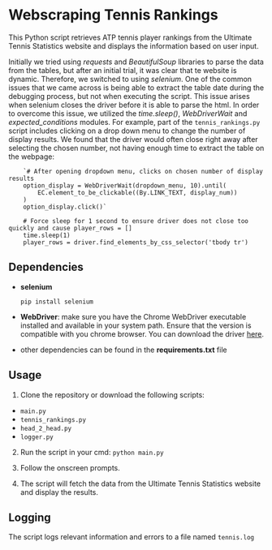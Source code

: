 # Webscraping Tennis Rankings

This Python script retrieves ATP tennis player rankings from the 
Ultimate Tennis Statistics website and displays the information based on user input.

Initially we tried using _requests_ and _BeautifulSoup_ libraries to parse the data from the tables, but after an initial trial, it was clear that te website is dynamic. Therefore, we switched to using _selenium_. 
One of the common issues that we came across is being able to extract the table date during the debugging process, but not when executing the script. This issue arises when selenium closes the driver before it is able to parse the html. In order to overcome this issue, we utilized the _time.sleep()_, _WebDriverWait_ and _expected_conditions_ modules. For example, part of the `tennis_rankings.py` script includes clicking on a drop down menu to change the number of display results. We found that the driver would often close right away after selecting the chosen number, not having enough time to extract the table on the webpage:

        `# After opening dropdown menu, clicks on chosen number of display results
        option_display = WebDriverWait(dropdown_menu, 10).until( 
            EC.element_to_be_clickable((By.LINK_TEXT, display_num))
        )
        option_display.click()`

        # Force sleep for 1 second to ensure driver does not close too quickly and cause player_rows = []
        time.sleep(1)
        player_rows = driver.find_elements_by_css_selector('tbody tr')


## Dependencies
- __selenium__

  `pip install selenium`

- __WebDriver__: make sure you have the Chrome WebDriver executable installed and available
  in your system path. Ensure that the version is compatible with you chrome browser. You can download the driver [here](https://chromedriver.chromium.org/downloads).

- other dependencies can be found in the __requirements.txt__ file

## Usage
1. Clone the repository or download the following scripts:
- `main.py`
- `tennis_rankings.py`
- `head_2_head.py`
- `logger.py`

2. Run the script in your cmd:
    `python main.py`
   
4. Follow the onscreen prompts. 
5. The script will fetch the data from the Ultimate Tennis Statistics website and display the results.

## Logging
The script logs relevant information and errors to a file named `tennis.log`

